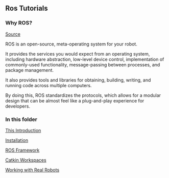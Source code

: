 ## Ros Tutorials

### Why ROS?

[Source](http://wiki.ros.org/ROS/Introduction)

ROS is an open-source, meta-operating system for your robot.

It provides the services you would expect from an operating system, including hardware abstraction, low-level device control, implementation of commonly-used functionality, message-passing between processes, and package management.

It also provides tools and libraries for obtaining, building, writing, and running code across multiple computers.

By doing this, ROS standardizes the protocols, which allows for a modular design that can be almost feel like a plug-and-play experience for developers.

### In this folder

[This Introduction](README.md)

[Installation](install.md)

[ROS Framework](framework.md)

[Catkin Workspaces](catkin.md)

[Working with Real Robots](robot.md)


